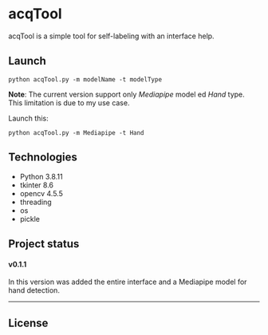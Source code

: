 # acqTool
acqTool is a simple tool for self-labeling with an interface help.

## Launch
```
python acqTool.py -m modelName -t modelType
```
__Note__: The current version support only _Mediapipe_ model ed _Hand_ type. This limitation is due to my use case. 

Launch this:
```
python acqTool.py -m Mediapipe -t Hand
```

## Technologies
- Python 3.8.11
- tkinter 8.6
- opencv 4.5.5
- threading
- os
- pickle

## Project status 
#### v0.1.1
In this version was added the entire interface and a Mediapipe model for hand detection.
___

## License
